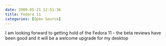 ```yaml
---
date: 2009-05-21 12:51:36
title: Fedora 11
categories: [Open Source]
---
```


I am looking forward to getting hold of the Fedora 11 - the beta reviews have been good and it will be a welcome upgrade for my desktop

